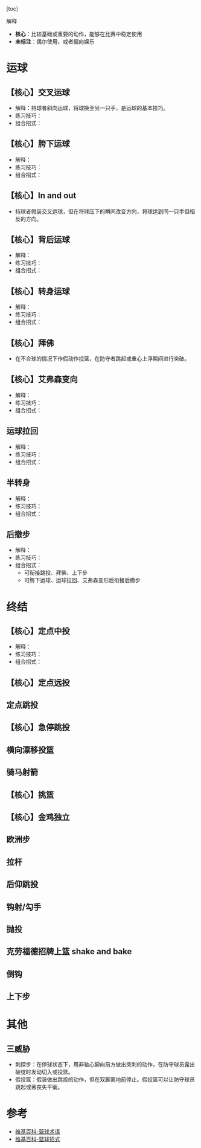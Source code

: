 [toc]

解释
- **核心**：比较基础或重要的动作，能够在比赛中稳定使用
- **未标注**：偶尔使用，或者偏向娱乐

# 运球
## 【核心】交叉运球
- 解释：持球者斜向运球，将球换至另一只手，是运球的基本技巧。
- 练习技巧：
- 组合招式：
## 【核心】胯下运球
- 解释：
- 练习技巧：
- 组合招式：
## 【核心】In and out
- 持球者假装交叉运球，但在将球压下的瞬间改变方向，将球运到同一只手但相反的方向。
## 【核心】背后运球
- 解释：
- 练习技巧：
- 组合招式：
## 【核心】转身运球
- 解释：
- 练习技巧：
- 组合招式：
## 【核心】拜佛
- 在不合球的情况下作假动作投篮，在防守者跳起或重心上浮瞬间进行突破。
## 【核心】艾弗森变向
- 解释：
- 练习技巧：
- 组合招式：
## 运球拉回
- 解释：
- 练习技巧：
- 组合招式：
## 半转身
- 解释：
- 练习技巧：
- 组合招式：
## 后撤步
- 解释：
- 练习技巧：
- 组合招式：
  - 可衔接跳投、拜佛、上下步
  - 可胯下运球、运球拉回、艾弗森变形后衔接后撤步

# 终结
## 【核心】定点中投
- 解释：
- 练习技巧：
- 组合招式：
## 【核心】定点远投
## 定点跳投
## 【核心】急停跳投
## 横向漂移投篮
## 骑马射箭
## 【核心】挑篮
## 【核心】金鸡独立
## 欧洲步
## 拉杆
## 后仰跳投
## 钩射/勾手
## 抛投
## 克劳福德招牌上篮 shake and bake
## 倒钩
## 上下步


# 其他
## 三威胁
- 刺探步：在停球状态下，用非轴心脚向前方做出突刺的动作，在防守球员露出破绽时发动切入或投篮。
- 假投篮：假装做出跳投的动作，但在双脚离地前停止。假投篮可以让防守球员跳起或著丧失平衡。

# 参考
- [维基百科-篮球术语](https://zh.wikipedia.org/zh-cn/%E7%B1%83%E7%90%83%E8%A1%93%E8%AA%9E)
- [维基百科-篮球招式](https://zh.wikipedia.org/zh-cn/%E7%B1%83%E7%90%83%E6%8B%9B%E5%BC%8F)